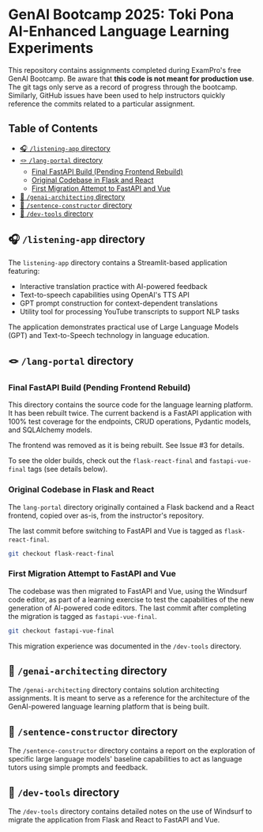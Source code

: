 # GenAI Bootcamp 2025: Toki Pona AI-Enhanced Language Learning Experiments

This repository contains assignments completed during ExamPro's free GenAI Bootcamp. Be aware that **this code is not meant for production use**. The git tags only serve as a record of progress through the bootcamp. Similarly, GitHub issues have been used to help instructors quickly reference the commits related to a particular assignment.

<!-- START doctoc generated TOC please keep comment here to allow auto update -->
<!-- DON'T EDIT THIS SECTION, INSTEAD RE-RUN doctoc TO UPDATE -->
## Table of Contents

- [🎧 `/listening-app` directory](#-listening-app-directory)
- [🪢 `/lang-portal` directory](#-lang-portal-directory)
  - [Final FastAPI Build (Pending Frontend Rebuild)](#final-fastapi-build-pending-frontend-rebuild)
  - [Original Codebase in Flask and React](#original-codebase-in-flask-and-react)
  - [First Migration Attempt to FastAPI and Vue](#first-migration-attempt-to-fastapi-and-vue)
- [🧭 `/genai-architecting` directory](#-genai-architecting-directory)
- [🔭 `/sentence-constructor` directory](#-sentence-constructor-directory)
- [🧪 `/dev-tools` directory](#-dev-tools-directory)

<!-- END doctoc generated TOC please keep comment here to allow auto update -->
## 🎧 `/listening-app` directory

The `listening-app` directory contains a Streamlit-based application featuring:

- Interactive translation practice with AI-powered feedback
- Text-to-speech capabilities using OpenAI's TTS API
- GPT prompt construction for context-dependent translations
- Utility tool for processing YouTube transcripts to support NLP tasks

The application demonstrates practical use of Large Language Models (GPT) and Text-to-Speech technology in language education.

## 🪢 `/lang-portal` directory

### Final FastAPI Build (Pending Frontend Rebuild)

This directory contains the source code for the language learning platform. It has been rebuilt twice. The current backend is a FastAPI application with 100% test coverage for the endpoints, CRUD operations, Pydantic models, and SQLAlchemy models.

The frontend was removed as it is being rebuilt. See Issue #3 for details.

To see the older builds, check out the `flask-react-final` and `fastapi-vue-final` tags (see details below).

### Original Codebase in Flask and React

The `lang-portal` directory originally contained a Flask backend and a React frontend, copied over as-is, from the instructor's repository.

The last commit before switching to FastAPI and Vue is tagged as `flask-react-final`.

```sh
git checkout flask-react-final
```

### First Migration Attempt to FastAPI and Vue

The codebase was then migrated to FastAPI and Vue, using the Windsurf code editor, as part of a learning exercise to test the capabilities of the new generation of AI-powered code editors. The last commit after completing the migration is tagged as `fastapi-vue-final`.

```sh
git checkout fastapi-vue-final
```

This migration experience was documented in the `/dev-tools` directory.

## 🧭 `/genai-architecting` directory

The `/genai-architecting` directory contains solution architecting assignments. It is meant to serve as a reference for the architecture of the GenAI-powered language learning platform that is being built.

## 🔭 `/sentence-constructor` directory

The `/sentence-constructor` directory contains a report on the exploration of specific large language models' baseline capabilities to act as language tutors using simple prompts and feedback.

## 🧪 `/dev-tools` directory

The `/dev-tools` directory contains detailed notes on the use of Windsurf to migrate the application from Flask and React to FastAPI and Vue.

